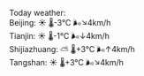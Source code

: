 Today weather:  
Beijing: ☀️   🌡️-3°C 🌬️↘4km/h  
Tianjin: ☀️   🌡️-1°C 🌬️↓4km/h  
Shijiazhuang: ⛅️  🌡️+3°C 🌬️↑4km/h  
Tangshan: ☀️   🌡️+3°C 🌬️↘4km/h  
